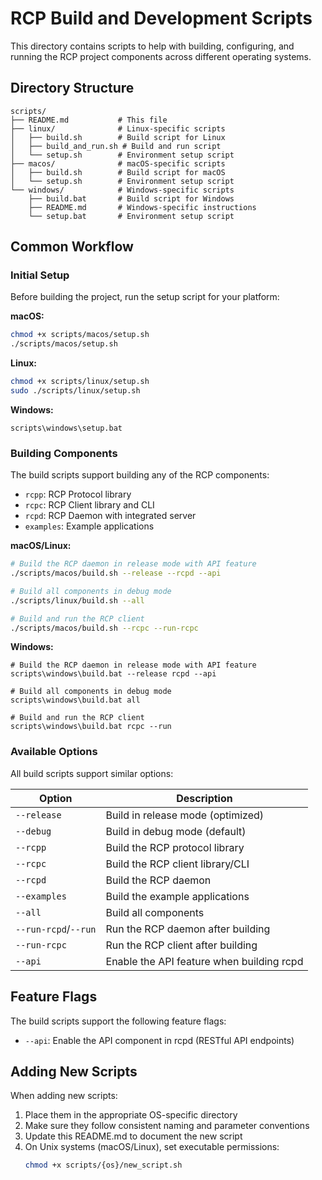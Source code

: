 # RCP Build and Development Scripts

This directory contains scripts to help with building, configuring, and running the RCP project components across different operating systems.

## Directory Structure

```
scripts/
├── README.md           # This file
├── linux/              # Linux-specific scripts
│   ├── build.sh        # Build script for Linux
│   ├── build_and_run.sh # Build and run script 
│   └── setup.sh        # Environment setup script
├── macos/              # macOS-specific scripts
│   ├── build.sh        # Build script for macOS
│   └── setup.sh        # Environment setup script
└── windows/            # Windows-specific scripts
    ├── build.bat       # Build script for Windows
    ├── README.md       # Windows-specific instructions
    └── setup.bat       # Environment setup script
```

## Common Workflow

### Initial Setup

Before building the project, run the setup script for your platform:

**macOS:**
```bash
chmod +x scripts/macos/setup.sh
./scripts/macos/setup.sh
```

**Linux:**
```bash
chmod +x scripts/linux/setup.sh
sudo ./scripts/linux/setup.sh
```

**Windows:**
```
scripts\windows\setup.bat
```

### Building Components

The build scripts support building any of the RCP components:

- `rcpp`: RCP Protocol library
- `rcpc`: RCP Client library and CLI
- `rcpd`: RCP Daemon with integrated server
- `examples`: Example applications

**macOS/Linux:**
```bash
# Build the RCP daemon in release mode with API feature
./scripts/macos/build.sh --release --rcpd --api

# Build all components in debug mode
./scripts/linux/build.sh --all

# Build and run the RCP client
./scripts/macos/build.sh --rcpc --run-rcpc
```

**Windows:**
```
# Build the RCP daemon in release mode with API feature
scripts\windows\build.bat --release rcpd --api

# Build all components in debug mode
scripts\windows\build.bat all

# Build and run the RCP client
scripts\windows\build.bat rcpc --run
```

### Available Options

All build scripts support similar options:

| Option | Description |
|--------|-------------|
| `--release` | Build in release mode (optimized) |
| `--debug` | Build in debug mode (default) |
| `--rcpp` | Build the RCP protocol library |
| `--rcpc` | Build the RCP client library/CLI |
| `--rcpd` | Build the RCP daemon |
| `--examples` | Build the example applications |
| `--all` | Build all components |
| `--run-rcpd`/`--run` | Run the RCP daemon after building |
| `--run-rcpc` | Run the RCP client after building |
| `--api` | Enable the API feature when building rcpd |

## Feature Flags

The build scripts support the following feature flags:

- `--api`: Enable the API component in rcpd (RESTful API endpoints)

## Adding New Scripts

When adding new scripts:

1. Place them in the appropriate OS-specific directory
2. Make sure they follow consistent naming and parameter conventions
3. Update this README.md to document the new script
4. On Unix systems (macOS/Linux), set executable permissions:
   ```bash
   chmod +x scripts/{os}/new_script.sh
   ```
